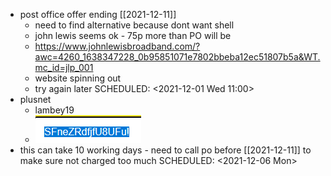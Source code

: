 - post office offer ending [[2021-12-11]]
	- need to find alternative because dont want shell
	- john lewis seems ok - 75p more than PO will be
	- https://www.johnlewisbroadband.com/?awc=4260_1638347228_0b95851071e7802bbeba12ec51807b5a&WT.mc_id=jlp_001
	- website spinning out
	- try again later
	  SCHEDULED: <2021-12-01 Wed 11:00>
- plusnet
	- lambey19
	- ![image.png](../assets/image_1638357756381_0.png)
- this can take 10 working days - need to call po before [[2021-12-11]] to make sure not charged too much
  SCHEDULED: <2021-12-06 Mon>